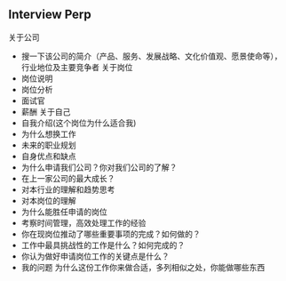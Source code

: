 ## Interview Perp
关于公司
 - 搜一下该公司的简介（产品、服务、发展战略、文化价值观、愿景使命等），行业地位及主要竞争者
关于岗位
 - 岗位说明
 - 岗位分析
 - 面试官
 - 薪酬
关于自己
 - 自我介绍(这个岗位为什么适合我)
 - 为什么想换工作
 - 未来的职业规划
 - 自身优点和缺点
 - 为什么申请我们公司？你对我们公司的了解？
 - 在上一家公司的最大成长？
 - 对本行业的理解和趋势思考
 - 对本岗位的理解
 - 为什么能胜任申请的岗位
 - 考察时间管理，高效处理工作的经验
 - 你在现岗位推动了哪些重要事项的完成？如何做的？
 - 工作中最具挑战性的工作是什么？如何完成的？
 - 你认为做好申请岗位工作的关键点是什么？
 - 我的问题
为什么这份工作你来做合适，多列相似之处，你能做哪些东西
